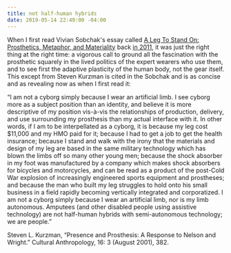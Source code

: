 ```yaml
---
title: not half-human hybrids
date: 2019-05-14 22:49:00 -04:00
---
```


When I first read Vivian Sobchak's essay called [A Leg To Stand On: Prosthetics, Metaphor, and Materiality](https://mitpress.mit.edu/books/prosthetic-impulse) back [in 2011](https://ablersite.org/2011/12/12/because-someones-always-said-it-both-earlier-and-better/), it was just the right thing at the right time: a vigorous call to ground all the fascination with the prosthetic squarely in the lived politics of the expert wearers who use them, and to see first the adaptive plasticity of the human body, not the gear itself. This except from Steven Kurzman is cited in the Sobchak and is as concise and as revealing now as when I first read it:

“I am not a cyborg simply because I wear an artificial limb. I see cyborg more as a subject position than an identity, and believe it is more descriptive of my position vis-à-vis the relationships of production, delivery, and use surrounding my prosthesis than my actual interface with it. In other words, if I am to be interpellated as a cyborg, it is because my leg cost $11,000 and my HMO paid for it; because I had to get a job to get the health insurance; because I stand and walk with the irony that the materials and design of my leg are based in the same military technology which has blown the limbs off so many other young men; because the shock absorber in my foot was manufactured by a company which makes shock absorbers for bicycles and motorcycles, and can be read as a product of the post-Cold War explosion of increasingly engineered sports equipment and prostheses; and because the man who built my leg struggles to hold onto his small business in a field rapidly becoming vertically integrated and corporatized. I am not a cyborg simply because I wear an artificial limb, nor is my limb autonomous. Amputees (and other disabled people using assistive technology) are not half-human hybrids with semi-autonomous technology; we are people.”

Steven L. Kurzman, “Presence and Prosthesis: A Response to Nelson and Wright.” Cultural Anthropology, 16: 3 (August 2001), 382.